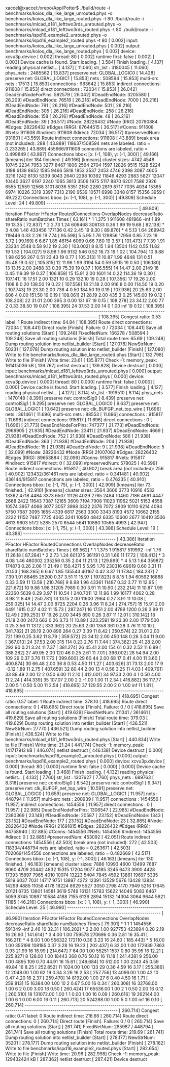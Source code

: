 xaccel@xaccel:/xrepo/App/Potter$ ./build/route -i benchmarks/koios_dla_like_large_unrouted.phys -o benchmarks/koios_dla_like_large_routed.phys -t 80
./build/route -i benchmarks/mlcad_d181_lefttwo3rds_unrouted.phys -o benchmarks/mlcad_d181_lefttwo3rds_routed.phys -t 80
./build/route -i benchmarks/ispd16_example2_unrouted.phys -o benchmarks/ispd16_example2_routed.phys -t 80
[   0.002] input: benchmarks/koios_dla_like_large_unrouted.phys
[   0.002] output: benchmarks/koios_dla_like_large_routed.phys
[   0.002] device: xcvu3p.device
[   0.002] thread: 80
[   0.002] runtime first: false
[   0.002]
[   0.003] Device cache is found. Start loading.
[   3.584] Finish loading.
[   4.137] reading physical netlist...
[   4.137]
[  11.060] str_list       : 3180045
[  11.060] phys_nets      : 2485562
[  13.837] preserve net: GLOBAL_LOGIC0
[  14.428] preserve net: GLOBAL_LOGIC1
[  15.853] nets           : 508594
[  15.853] multi-src nets : 17513
[  15.853] connections    : 983642
[  15.853] indirect connections: 911608
[  15.853] direct connections  : 72034
[  15.853]
[  26.042] DeadEndNodeForPins: 592579
[  26.042] #DeadEndNode: 3205580
[  26.209] #DeadEndNode: 76516
[  26.216] #DeadEndNode: 7000
[  26.216] #DeadEndNode: 791
[  26.216] #DeadEndNode: 501
[  26.216] #DeadEndNode: 305
[  26.216] #DeadEndNode: 258
[  26.216] #DeadEndNode: 158
[  26.216] #DeadEndNode: 48
[  26.216] #DeadEndNode: 39
[  36.517] #Node: 28226432 #Node (RRG) 20790884 #Edges: 28226432 #Edges (RRG): 87644515
[  36.517] #Conns: 911608 #Nets: 911608 #Indirect: 911608 #direct: 72034
[  36.517] #preservedNum: 931601
[  43.559] Route indirect connections: 911608
[  43.889] break area (not included): 288
[  43.889] 118637/508594 nets are labeled. ratio = 0.233265
[  43.889] 455666/911608 connections are labeled, ratio = 0.499849
[  43.897] Connections bbox: [x: (-1, 108), y: (-1, 300)]
[  49.166] [kmeans] iter 184 finished.
[  49.166] [kmeans] cluster sizes:  4742  4548 10745  2234  7953  3277  8467  1806  2564  2704  1597 12826  9515  1528  5224  3198  6138  8652  1585  9466  5818  1853  3537  2453  4746  2398  3087  4605  3216  1242  8130  5339  3043  2640  2298 10392 11846  4293  2883  5827 12047 10440  3627  6197  2240  1065  3813  3506  1975  5117  8870  6201  7586  2926  6555 12559 12568  3101  8036  5351  2150  2280  2819  8717  7035  4034 15365  6974 10226  3319  3397  7313  2190  9539 10571  6998  3348  8157 15356  3959
[  49.222] Connections bbox: [x: (-1, 108), y: (-1, 300)]
[  49.809] Schedule Level: 24
[  49.809] ---------------------------------------------------------------------------------------------------------------------------
[  49.809]  Iteration        PFactor   HFactor   RoutedConnections   OverlapNodes  decreaseRatio   shareRatio     numBatches   Times
[  63.161] *        1          1.375         1              911608         481966           -inf         1.89             19   13.35
[  72.837] *        2           2.73      1.24              609468         306133           0.36         1.99             19    9.68
[  82.138] *        3           4.08      1.46              433456         177136           0.42         2.45             19    9.30
[  89.876] *        4           5.13      1.64              269942         119446           0.33         2.26             19    7.74
[  95.598]          5           5.95      1.76              129856          17956           0.85         7.23             19    5.72
[  99.169]          6           6.67      1.85               46154           6069           0.66         7.60             19    3.57
[ 101.473]          7           7.39      1.91               23234           2548           0.58         9.12             19    2.30
[ 103.002]          8           8.15      1.94               13504           1142           0.55        11.82             19    1.53
[ 104.027]          9           8.98      1.96                9132            546           0.52        16.73             19    1.02
[ 104.794]         10           9.88      1.98                6256            267           0.51        23.43             19    0.77
[ 105.313]         11          10.87      1.99                4648            131           0.51        35.48             19    0.52
[ 105.815]         12          11.96      1.99                3194             54           0.59        59.15             19    0.50
[ 106.180]         13          13.15      2.00                2488             33           0.39        75.39             19    0.37
[ 106.555]         14          14.47      2.00                2149             18           0.45       119.39             19    0.37
[ 106.859]         15          15.91      2.00                1601             14           0.22       114.36             19    0.30
[ 107.141]         16          17.51      2.00                1321             10           0.29       132.10             19    0.28
[ 107.356]         17          19.26      2.00                1108              8           0.20       138.50             19    0.22
[ 107.558]         18          21.18      2.00                 916              8           0.00       114.50             19    0.20
[ 107.743]         19          23.30      2.00                 738              4           0.50       184.50             19    0.19
[ 107.936]         20          25.63      2.00                 606              4           0.00       151.50             19    0.19
[ 108.061]         21          28.19      2.00                 435              3           0.25       145.00             19    0.12
[ 108.208]         22          31.01      2.00                 395              3           0.00       131.67             19    0.15
[ 108.278]         23          34.12      2.00                  77              2           0.33        38.50             19    0.07
[ 108.395]         24          37.53      2.00                  14              0           1.00          inf             19    0.12
[ 108.395] ---------------------------------------------------------------------------------------------------------------------------
[ 108.395] Congest ratio: 0.53 label: 1
Route indirect time: 64.84
[ 108.395] Route direct connections: 72034
[ 108.441] Direct route [Finish]. Failure: 0 / 72034
[ 108.441] Save all routing solutions [Start]
[ 109.248] FixedNetNum: 166278 / 508594
[ 109.248] Save all routing solutions [Finish]
Total route time: 65.69
[ 109.248] Dump routing solution into netlist_builder [Start]
[ 127.078] NewStrNum: 50231
[ 127.078] Dump routing solution into netlist_builder [Finish]
[ 127.080] Write to file benchmarks/koios_dla_like_large_routed.phys [Start]
[ 132.798] Write to file [Finish]
Write time: 23.61
[ 135.877] Check -1: memory_peak: 161415036 kB
[ 139.767] netlist destruct
[ 139.828] Device destruct
[   0.000] input: benchmarks/mlcad_d181_lefttwo3rds_unrouted.phys
[   0.000] output: benchmarks/mlcad_d181_lefttwo3rds_routed.phys
[   0.000] device: xcvu3p.device
[   0.000] thread: 80
[   0.000] runtime first: false
[   0.000]
[   0.000] Device cache is found. Start loading.
[   3.577] Finish loading.
[   4.127] reading physical netlist...
[   4.127]
[   8.114] str_list       : 1919510
[   8.114] phys_nets      : 1470148
[   8.399] preserve net: controlSig0
[   8.439] preserve net: controlSig1
[   9.295] preserve net: GLOBAL_LOGIC0
[   9.637] preserve net: GLOBAL_LOGIC1
[  10.642] preserve net: clk_BUFGP_net_top_wire
[  11.696] nets           : 361461
[  11.696] multi-src nets : 88553
[  11.696] connections    : 915817
[  11.696] indirect connections: 915817
[  11.696] direct connections  : 0
[  11.696]
[  21.773] DeadEndNodeForPins: 747377
[  21.773] #DeadEndNode: 2969905
[  21.935] #DeadEndNode: 23411
[  21.937] #DeadEndNode: 4669
[  21.938] #DeadEndNode: 752
[  21.938] #DeadEndNode: 586
[  21.938] #DeadEndNode: 363
[  21.938] #DeadEndNode: 204
[  21.938] #DeadEndNode: 15
[  21.938] #DeadEndNode: 9
[  21.938] #DeadEndNode: 5
[  32.099] #Node: 28226432 #Node (RRG) 21007062 #Edges: 28226432 #Edges (RRG): 89653884
[  32.099] #Conns: 915817 #Nets: 915817 #Indirect: 915817 #direct: 0
[  32.099] #preservedNum: 578025
[  40.599] Route indirect connections: 915817
[  40.902] break area (not included): 256
[  40.902] 123432/361461 nets are labeled. ratio = 0.341481
[  40.902] 436144/915817 connections are labeled, ratio = 0.476235
[  40.910] Connections bbox: [x: (-1, 75), y: (-1, 300)]
[  42.909] [kmeans] iter 73 finished.
[  42.910] [kmeans] cluster sizes:  3564  3606  3773 10916  4532 13362  4718  4484  3373  6507 11126  4029  2765  2484 10460  7186  4691  4447  2668  2422 11643  7387 12165  3609  7194  7908 11023 11962  5021  5153  4558 10574  3957  4068  3077  3057  3998  3322  2376  7072  3809 10110  6214  4094  5750  7687  3095  1655  4339  6817  2563  3300  3343  8193  4572 10662  2155  2222 11152  7487  7725  4065  3241 10950  4842  6335 10600  2677 10410  3506  4613  9603  5172  5285  2570  6544  5641 10880 10565  4993
[  42.947] Connections bbox: [x: (-1, 75), y: (-1, 300)]
[  43.386] Schedule Level: 19
[  43.386] ---------------------------------------------------------------------------------------------------------------------------
[  43.386]  Iteration        PFactor   HFactor   RoutedConnections   OverlapNodes  decreaseRatio   shareRatio     numBatches   Times
[  69.562] *        1          1.375         1              915817         519992           -inf         1.76             11   26.18
[  87.284] *        2           2.73      1.24              601375         361191           0.31         1.66             11   17.72
[ 108.413] *        3           4.08      1.46              480302         235256           0.35         2.04             11   21.13
[ 129.899] *        4           5.13      1.64              359872         174873           0.26         2.06             11   21.49
[ 150.427]          5           5.95      1.76              230316          69619           0.60         3.31             11   20.53
[ 168.265]          6           6.67      1.85              135543          40167           0.42         3.37             11   17.84
[ 184.237]          7           7.39      1.91               88465          25200           0.37         3.51             11   15.97
[ 197.823]          8           8.15      1.94               60592          16868           0.33         3.59             11   13.59
[ 210.768]          9           8.98      1.96               43361          11487           0.32         3.77             11   12.95
[ 221.672]         10           9.88      1.98               31205           7989           0.30         3.91             11   10.90
[ 232.214]         11          10.87      1.99               22360           5639           0.29         3.97             11   10.54
[ 240.701]         12          11.96      1.99               16177           4062           0.28         3.98             11    8.49
[ 250.781]         13          13.15      2.00               11600           2964           0.27         3.91             11   10.08
[ 259.025]         14          14.47      2.00                8725           2204           0.26         3.96             11    8.24
[ 274.757]         15          15.91      2.00                6491           1615           0.27         4.02             11   15.73
[ 287.247]         16          17.51      2.00                4789           1200           0.26         3.99             11   12.49
[ 299.253]         17          19.26      2.00                3445            890           0.26         3.87             11   12.01
[ 310.142]         18          21.18      2.00                2473            663           0.26         3.73             11   10.89
[ 323.259]         19          23.30      2.00                1779            500           0.25         3.56             11   13.12
[ 333.362]         20          25.63      2.00                1358            361           0.28         3.76             11   10.10
[ 341.782]         21          28.19      2.00                 896            264           0.27         3.39             11    8.42
[ 350.574]         22          31.01      2.00                 721            199           0.25         3.62             11    8.79
[ 359.572]         23          34.12      2.00                 450            148           0.26         3.04             11    9.00
[ 367.013]         24          37.53      2.00                 315            114           0.23         2.76             11    7.44
[ 374.382]         25          41.28      2.00                 292             90           0.21         3.24             11    7.37
[ 381.274]         26          45.41      2.00                 154             61           0.32         2.52             11    6.89
[ 388.282]         27          49.95      2.00                 120             46           0.25         2.61             11    7.01
[ 396.002]         28          54.94      2.00                 109             29           0.37         3.76             11    7.72
[ 399.600]         29          60.44      2.00                  68             17           0.41         4.00             11    3.60
[ 400.874]         30          66.48      2.00                  36              8           0.53         4.50             11    1.27
[ 403.626]         31          73.13      2.00                  17              9          -0.12         1.89             11    2.75
[ 407.659]         32          80.44      2.00                  13              4           0.56         3.25             11    4.03
[ 409.761]         33          88.49      2.00                  12              2           0.50         6.00             11    2.10
[ 412.001]         34          97.33      2.00                   4              1           0.50         4.00             11    2.24
[ 414.339]         35         107.07      2.00                   2              2          -1.00         1.00             11    2.34
[ 416.882]         36         117.77      2.00                   5              1           0.50         5.00             11    2.54
[ 418.695]         37         129.55      2.00                   2              0           1.00          inf             11    1.81
[ 418.695] ---------------------------------------------------------------------------------------------------------------------------
[ 418.695] Congest ratio: 0.57 label: 1
Route indirect time: 378.10
[ 418.695] Route direct connections: 0
[ 418.695] Direct route [Finish]. Failure: 0 / 0
[ 418.695] Save all routing solutions [Start]
[ 419.629] FixedNetNum: 211341 / 361461
[ 419.629] Save all routing solutions [Finish]
Total route time: 379.03
[ 419.629] Dump routing solution into netlist_builder [Start]
[ 436.521] NewStrNum: 27770
[ 436.521] Dump routing solution into netlist_builder [Finish]
[ 436.524] Write to file benchmarks/mlcad_d181_lefttwo3rds_routed.phys [Start]
[ 440.834] Write to file [Finish]
Write time: 21.24
[ 441.174] Check -1: memory_peak: 141717912 kB
[ 446.074] netlist destruct
[ 446.138] Device destruct
[   0.000] input: benchmarks/ispd16_example2_unrouted.phys
[   0.000] output: benchmarks/ispd16_example2_routed.phys
[   0.000] device: xcvu3p.device
[   0.000] thread: 80
[   0.000] runtime first: false
[   0.000]
[   0.000] Device cache is found. Start loading.
[   3.468] Finish loading.
[   4.132] reading physical netlist...
[   4.132]
[   7.760] str_list       : 1307627
[   7.760] phys_nets      : 689763
[   8.318] preserve net: controlSig0
[   8.542] preserve net: controlSig1
[   9.347] preserve net: clk_BUFGP_net_top_wire
[  10.591] preserve net: GLOBAL_LOGIC0
[  10.659] preserve net: GLOBAL_LOGIC1
[  11.957] nets           : 448794
[  11.957] multi-src nets : 200939
[  11.957] connections    : 1454556
[  11.957] indirect connections: 1454556
[  11.957] direct connections  : 0
[  11.957]
[  22.985] DeadEndNodeForPins: 1306547
[  22.985] #DeadEndNode: 2380369
[  23.149] #DeadEndNode: 20587
[  23.152] #DeadEndNode: 1343
[  23.152] #DeadEndNode: 177
[  23.152] #DeadEndNode: 23
[  32.885] #Node: 28226432 #Node (RRG) 21691815 #Edges: 28226432 #Edges (RRG): 94758940
[  32.885] #Conns: 1454556 #Nets: 1454556 #Indirect: 1454556 #direct: 0
[  32.885] #preservedNum: 453092
[  42.051] Route indirect connections: 1454556
[  42.503] break area (not included): 272
[  42.503] 118334/448794 nets are labeled. ratio = 0.263671
[  42.503] 702069/1454556 connections are labeled, ratio = 0.482669
[  42.517] Connections bbox: [x: (-1, 108), y: (-1, 300)]
[  46.163] [kmeans] iter 130 finished.
[  46.163] [kmeans] cluster sizes:  7886 10993  4600 13499  7687  8060  4709 20442  4832 15315 17204  9077  4185  3245  6473  3900  4428 17393 15897  7965  4010 10074 13223  5404  7845  4592 13861 19697  5335  5819  6037  7031 14717  9751 13897  4272 12391 13529  5676 13428 13834 14299  4885 11058  4178 18224  8929  5527  3050  2798  4170  7949  5216 17645 20121  6735 13801 14581  3619  5749 16131 15783 15622 14046  5083  6467  5059  8745 10897 10584  4188  7155  6136  2894 15132 14304  3064  9644  5621 11185
[  46.216] Connections bbox: [x: (-1, 108), y: (-1, 300)]
[  46.990] Schedule Level: 25
[  46.990] ---------------------------------------------------------------------------------------------------------------------------
[  46.990]  Iteration        PFactor   HFactor   RoutedConnections   OverlapNodes  decreaseRatio   shareRatio     numBatches   Times
[  79.301] *        1              1         1             1454556         591349           -inf         2.46             16   32.31
[ 106.202] *        2           2.00      1.00              927753         423894           0.28         2.19             16   26.90
[ 141.614] *        3           4.00      1.00              759578         270696           0.36         2.81             16   35.41
[ 166.211] *        4           8.00      1.00              556322         172110           0.36         3.23             16   24.60
[ 185.443] *        5          16.00      1.00              355198         108185           0.37         3.28             16   19.23
[ 202.437]          6          32.00      1.00              172939           7863           0.93        21.99             16   16.99
[ 214.647]          7          64.00      1.00               55251           1537           0.80        35.95             16   12.21
[ 225.827]          8         128.00      1.00               18443            368           0.76        50.12             16   11.18
[ 241.438]          9         256.00      1.00                4895            109           0.70        44.91             16   15.61
[ 249.684]         10         512.00      1.00                2243             45           0.59        49.84             16    8.25
[ 252.852]         11        1024.00      1.00                 133             29           0.36         4.59             16    3.17
[ 255.386]         12        2048.00      1.00                  62             19           0.34         3.26             16    2.53
[ 257.756]         13        4096.00      1.00                  42             10           0.47         4.20             16    2.37
[ 259.470]         14        8192.00      1.00                  27              6           0.40         4.50             16    1.71
[ 259.813]         15       16384.00      1.00                  10              2           0.67         5.00             16    0.34
[ 260.308]         16       32768.00      1.00                   6              2           0.00         3.00             16    0.50
[ 260.424]         17       65536.00      1.00                   2              1           0.50         2.00             16    0.12
[ 260.510]         18      131072.00      1.00                   1              1           0.00         1.00             16    0.09
[ 260.616]         19      262144.00      1.00                   6              1           0.00         6.00             16    0.11
[ 260.713]         20      524288.00      1.00                   5              0           1.00          inf             16    0.10
[ 260.714] ---------------------------------------------------------------------------------------------------------------------------
[ 260.714] Congest ratio: 0.41 label: 0
Route indirect time: 218.66
[ 260.714] Route direct connections: 0
[ 260.714] Direct route [Finish]. Failure: 0 / 0
[ 260.714] Save all routing solutions [Start]
[ 261.741] FixedNetNum: 285987 / 448794
[ 261.741] Save all routing solutions [Finish]
Total route time: 219.69
[ 261.741] Dump routing solution into netlist_builder [Start]
[ 278.177] NewStrNum: 35201
[ 278.177] Dump routing solution into netlist_builder [Finish]
[ 278.182] Write to file benchmarks/ispd16_example2_routed.phys [Start]
[ 282.654] Write to file [Finish]
Write time: 20.96
[ 282.998] Check -1: memory_peak: 129432424 kB
[ 287.362] netlist destruct
[ 287.421] Device destruct

